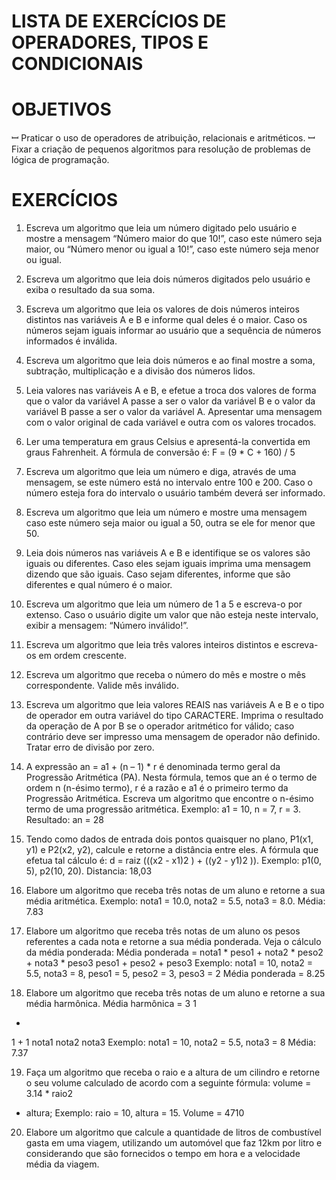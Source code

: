 # LISTA DE EXERCÍCIOS DE OPERADORES, TIPOS E CONDICIONAIS

# OBJETIVOS
ꟷ Praticar o uso de operadores de atribuição, relacionais e aritméticos.
ꟷ Fixar a criação de pequenos algoritmos para resolução de problemas de lógica de programação.

# EXERCÍCIOS

1. Escreva um algoritmo que leia um número digitado pelo usuário e mostre a
mensagem “Número maior do que 10!”, caso este número seja maior, ou “Número
menor ou igual a 10!”, caso este número seja menor ou igual.

2. Escreva um algoritmo que leia dois números digitados pelo usuário e exiba o
resultado da sua soma.

3. Escreva um algoritmo que leia os valores de dois números inteiros distintos nas
variáveis A e B e informe qual deles é o maior. Caso os números sejam iguais informar
ao usuário que a sequência de números informados é inválida.

4. Escreva um algoritmo que leia dois números e ao final mostre a soma, subtração,
multiplicação e a divisão dos números lidos.

5. Leia valores nas variáveis A e B, e efetue a troca dos valores de forma que o valor
da variável A passe a ser o valor da variável B e o valor da variável B passe a ser o
valor da variável A. Apresentar uma mensagem com o valor original de cada variável
e outra com os valores trocados.

6. Ler uma temperatura em graus Celsius e apresentá-la convertida em graus
Fahrenheit. A fórmula de conversão é:
F = (9 * C + 160) / 5

7. Escreva um algoritmo que leia um número e diga, através de uma mensagem, se
este número está no intervalo entre 100 e 200. Caso o número esteja fora do intervalo
o usuário também deverá ser informado.

8. Escreva um algoritmo que leia um número e mostre uma mensagem caso este
número seja maior ou igual a 50, outra se ele for menor que 50.

9. Leia dois números nas variáveis A e B e identifique se os valores são iguais ou
diferentes. Caso eles sejam iguais imprima uma mensagem dizendo que são iguais.
Caso sejam diferentes, informe que são diferentes e qual número é o maior.

10. Escreva um algoritmo que leia um número de 1 a 5 e escreva-o por extenso. Caso
o usuário digite um valor que não esteja neste intervalo, exibir a mensagem: “Número
inválido!”.

11. Escreva um algoritmo que leia três valores inteiros distintos e escreva-os em
ordem crescente.

12. Escreva um algoritmo que receba o número do mês e mostre o mês
correspondente. Valide mês inválido.

13. Escreva um algoritmo que leia valores REAIS nas variáveis A e B e o tipo de
operador em outra variável do tipo CARACTERE. Imprima o resultado da operação
de A por B se o operador aritmético for válido; caso contrário deve ser impresso uma
mensagem de operador não definido. Tratar erro de divisão por zero.

14. A expressão an = a1 + (n – 1) * r é denominada termo geral da Progressão
Aritmética (PA). Nesta fórmula, temos que an é o termo de ordem n (n-ésimo termo),
r é a razão e a1 é o primeiro termo da Progressão Aritmética. Escreva um algoritmo
que encontre o n-ésimo termo de uma progressão aritmética. Exemplo: a1 = 10, n =
7, r = 3. Resultado: an = 28

15. Tendo como dados de entrada dois pontos quaisquer no plano, P1(x1, y1) e P2(x2,
y2), calcule e retorne a distância entre eles. A fórmula que efetua tal cálculo é: d = raiz
(((x2 - x1)2
) + ((y2 - y1)2
)). Exemplo: p1(0, 5), p2(10, 20). Distancia: 18,03

16. Elabore um algoritmo que receba três notas de um aluno e retorne a sua média
aritmética. Exemplo: nota1 = 10.0, nota2 = 5.5, nota3 = 8.0. Média: 7.83

17. Elabore um algoritmo que receba três notas de um aluno os pesos referentes a
cada nota e retorne a sua média ponderada. Veja o cálculo da média ponderada:
Média ponderada =
nota1 * peso1 + nota2 * peso2 + nota3 * peso3
peso1 + peso2 + peso3
Exemplo: nota1 = 10, nota2 = 5.5, nota3 = 8, peso1 = 5, peso2 = 3, peso3 = 2
Média ponderada = 8.25

18. Elabore um algoritmo que receba três notas de um aluno e retorne a sua média
harmônica.
Média harmônica =
3
1
+
1
+
1
nota1 nota2 nota3
Exemplo: nota1 = 10, nota2 = 5.5, nota3 = 8
Média: 7.37

19. Faça um algoritmo que receba o raio e a altura de um cilindro e retorne o seu
volume calculado de acordo com a seguinte fórmula: volume = 3.14 * raio2
* altura;
Exemplo: raio = 10, altura = 15. Volume = 4710

20. Elabore um algoritmo que calcule a quantidade de litros de combustível gasta em
uma viagem, utilizando um automóvel que faz 12km por litro e considerando que são
fornecidos o tempo em hora e a velocidade média da viagem.
